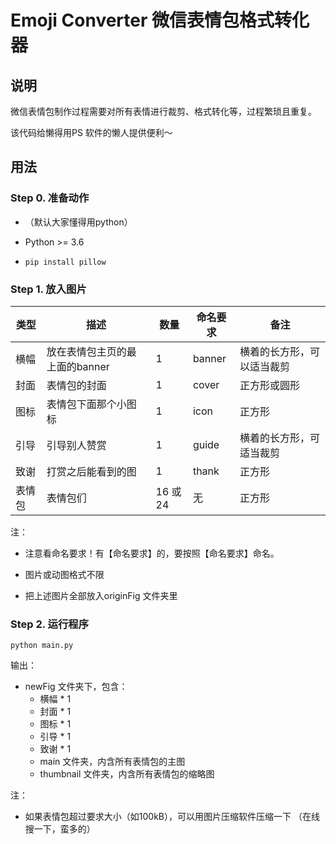 # Emoji Converter 微信表情包格式转化器

## 说明

微信表情包制作过程需要对所有表情进行裁剪、格式转化等，过程繁琐且重复。

该代码给懒得用PS 软件的懒人提供便利～

## 用法

### Step 0. 准备动作

- （默认大家懂得用python）

- Python >= 3.6

- ```terminal
  pip install pillow
  ```



### Step 1. 放入图片

| 类型   | 描述                           | 数量    | 命名要求 | 备注                       |
| ------ | ------------------------------ | ------- | -------- | -------------------------- |
| 横幅   | 放在表情包主页的最上面的banner | 1       | banner   | 横着的长方形，可以适当裁剪 |
| 封面   | 表情包的封面                   | 1       | cover    | 正方形或圆形                     |
| 图标   | 表情包下面那个小图标           | 1       | icon     | 正方形                     |
| 引导   | 引导别人赞赏                   | 1       | guide    | 横着的长方形，可适当裁剪   |
| 致谢   | 打赏之后能看到的图             | 1       | thank    | 正方形                     |
| 表情包 | 表情包们                       | 16 或24 | 无       | 正方形                     |

注：

- 注意看命名要求！有【命名要求】的，要按照【命名要求】命名。
- 图片或动图格式不限

- 把上述图片全部放入originFig 文件夹里



### Step 2. 运行程序

```terminal
python main.py
```



输出：

- newFig 文件夹下，包含：
  - 横幅 * 1
  - 封面 * 1
  - 图标 * 1
  - 引导 * 1
  - 致谢 * 1
  - main 文件夹，内含所有表情包的主图
  - thumbnail 文件夹，内含所有表情包的缩略图



注：

- 如果表情包超过要求大小（如100kB），可以用图片压缩软件压缩一下 （在线搜一下，蛮多的）

